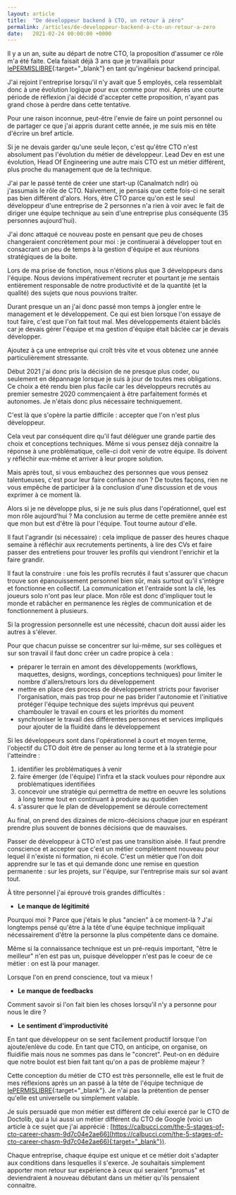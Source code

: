 ```yaml
---
layout: article
title:  "De développeur backend à CTO, un retour à zéro"
permalink: /articles/de-developpeur-backend-a-cto-un-retour-a-zero
date:   2021-02-24 00:00:00 +0000
---
```


Il y a un an, suite au départ de notre CTO, la proposition d'assumer ce rôle m'a été faite. Cela faisait déjà 3 ans que je travaillais pour [lePERMISLIBRE](https://lepermislibre.fr){:target="_blank"} en tant qu'ingénieur backend principal.

J'ai rejoint l'entreprise lorsqu'il n'y avait que 5 employés, cela ressemblait donc à une évolution logique pour eux comme pour moi. Après une courte période de réflexion j'ai décidé d'accepter cette proposition, n'ayant pas grand chose à perdre dans cette tentative.

Pour une raison inconnue, peut-être l'envie de faire un point personnel ou de partager ce que j'ai appris durant cette année, je me suis mis en tête d'écrire un bref article.

Si je ne devais garder qu'une seule leçon, c'est qu'être CTO n'est absolument pas l'évolution du métier de développeur. Lead Dev en est une évolution, Head Of Engineering une autre mais CTO est un métier différent, plus proche du management que de la technique.

J'ai par le passé tenté de créer une start-up (Canalmatch ndlr) où j'assumais le rôle de CTO. Naïvement, je pensais que cette fois-ci ne serait pas bien différent d'alors. Hors, être CTO parce qu'on est le seul développeur d'une entreprise de 2 personnes n'a rien à voir avec le fait de diriger une équipe technique au sein d'une entreprise plus conséquente (35 personnes aujourd'hui).

J'ai donc attaqué ce nouveau poste en pensant que peu de choses changeraient concrètement pour moi : je continuerai à développer tout en consacrant un peu de temps à la gestion d'équipe et aux réunions stratégiques de la boite.

Lors de ma prise de fonction, nous n'étions plus que 3 développeurs dans l'équipe. Nous devions impérativement recruter et pourtant je me sentais entièrement responsable de notre productivité et de la quantité (et la qualité) des sujets que nous pouvions traiter.

Durant presque un an j'ai donc passé mon temps à jongler entre le management et le développement. Ce qui est bien lorsque l'on essaye de tout faire, c'est que l'on fait tout mal. Mes développements étaient bâclés car je devais gérer l'équipe et ma gestion d'équipe était bâclée car je devais développer.

Ajoutez à ça une entreprise qui croît très vite et vous obtenez une année particulièrement stressante.

Début 2021 j'ai donc pris la décision de ne presque plus coder, ou seulement en dépannage lorsque je suis à jour de toutes mes obligations. Ce choix a été rendu bien plus facile car les développeurs recrutés au premier semestre 2020 commençaient à être parfaitement formés et autonomes. Je n'étais donc plus nécessaire techniquement.

C'est là que s'opère la partie difficile : accepter que l'on n'est plus développeur.

Cela veut par conséquent dire qu'il faut déléguer une grande partie des choix et conceptions techniques. Même si vous pensez déjà connaitre la réponse à une problématique, celle-ci doit venir de votre équipe. Ils doivent y réfléchir eux-même et arriver à leur propre solution.

Mais après tout, si vous embauchez des personnes que vous pensez talentueuses, c'est pour leur faire confiance non ? De toutes façons, rien ne vous empêche de participer à la conclusion d'une discussion et de vous exprimer à ce moment là.

Alors si je ne développe plus, si je ne suis plus dans l'opérationnel, quel est mon rôle aujourd'hui ?
Ma conclusion au terme de cette première année est que mon but est d'être là pour l'équipe. Tout tourne autour d'elle.

Il faut l'agrandir (si nécessaire) : cela implique de passer des heures chaque semaine à réfléchir aux recrutements pertinents, à lire des CVs et faire passer des entretiens pour trouver les profils qui viendront l'enrichir et la faire grandir.

Il faut la construire : une fois les profils recrutés il faut s'assurer que chacun trouve son épanouissement personnel bien sûr, mais surtout qu'il s'intègre et fonctionne en collectif. La communication et l'entraide sont la clé, les joueurs solo n'ont pas leur place. Mon rôle est donc d'impliquer tout le monde et rabâcher en permanence les règles de communication et de fonctionnement à plusieurs.

Si la progression personnelle est une nécessité, chacun doit aussi aider les autres à s'élever.

Pour que chacun puisse se concentrer sur lui-même, sur ses collègues et sur son travail il faut donc créer un cadre propice à cela :
* préparer le terrain en amont des développements (workflows, maquettes, designs, wordings, conceptions techniques) pour limiter le nombre d'allers/retours lors du développement
* mettre en place des process de développement stricts pour favoriser l'organisation, mais pas trop pour ne pas brider l'autonomie et l'initiative
protéger l'équipe technique des sujets imprévus qui peuvent chambouler le travail en cours et les priorités du moment
* synchroniser le travail des différentes personnes et services impliqués pour ajouter de la fluidité dans le développement

Si les développeurs sont dans l'opérationnel à court et moyen terme, l'objectif du CTO doit être de penser au long terme et à la stratégie pour l'atteindre :
1. identifier les problématiques à venir
2. faire émerger (de l'équipe) l'infra et la stack voulues pour répondre aux problématiques identifiées
3. concevoir une stratégie qui permettra de mettre en oeuvre les solutions à long terme tout en continuant à produire au quotidien
4. s'assurer que le plan de développement se déroule correctement

Au final, on prend des dizaines de micro-décisions chaque jour en espérant prendre plus souvent de bonnes décisions que de mauvaises.

Passer de développeur à CTO n'est pas une transition aisée. Il faut prendre conscience et accepter que c'est un métier complètement nouveau pour lequel il n'existe ni formation, ni école. C'est un métier que l'on doit apprendre sur le tas et qui demande donc une remise en question permanente : sur les projets, sur l'équipe, sur l'entreprise mais sur soi avant tout.

À titre personnel j'ai éprouvé trois grandes difficultés :
 
* **Le manque de légitimité**

Pourquoi moi ? Parce que j'étais le plus "ancien" à ce moment-là ? J'ai longtemps pensé qu'être à la tête d'une équipe technique impliquait nécessairement d'être la personne la plus compétente dans ce domaine.

Même si la connaissance technique est un pré-requis important, "être le meilleur" n'en est pas un, puisque développer n'est pas le coeur de ce métier : on est là pour manager.

Lorsque l'on en prend conscience, tout va mieux !
 
* **Le manque de feedbacks**

Comment savoir si l'on fait bien les choses lorsqu'il n'y a personne pour nous le dire ?

* **Le sentiment d'improductivité**

En tant que développeur on se sent facilement productif lorsque l'on ajoute/enlève du code. En tant que CTO, on anticipe, on organise, on fluidifie mais nous ne sommes pas dans le "concret". Peut-on en déduire que notre boulot est bien fait tant qu'on a pas de problème majeur ?

Cette conception du métier de CTO est très personnelle, elle est le fruit de mes réflexions après un an passé à la tête de l'équipe technique de [lePERMISLIBRE](https://lepermislibre.fr){:target="_blank"}. Je n'ai pas la prétention de penser qu'elle est universelle ou simplement valable.

Je suis persuadé que mon métier est différent de celui exercé par le CTO de Doctolib, qui a lui aussi un métier différent du CTO de Google (voici un article à ce sujet que j'ai apprécié : [https://calbucci.com/the-5-stages-of-cto-career-chasm-9d7c04e2ae66](https://calbucci.com/the-5-stages-of-cto-career-chasm-9d7c04e2ae66){:target="_blank"}).

Chaque entreprise, chaque équipe est unique et ce métier doit s'adapter aux conditions dans lesquelles il s'exerce. Je souhaitais simplement apporter mon retour sur expérience à ceux qui seraient "promus" et deviendraient à nouveau débutant dans un métier qu'ils pensaient connaitre.
